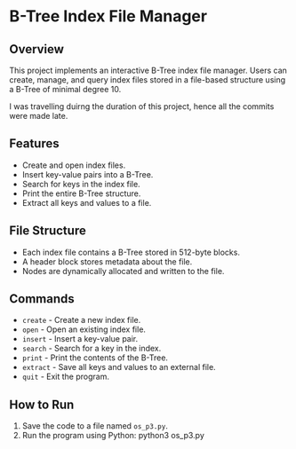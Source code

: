 # B-Tree Index File Manager

## Overview
This project implements an interactive B-Tree index file manager. Users can create, manage, and query index files stored in a file-based structure using a B-Tree of minimal degree 10.

I was travelling duirng the duration of this project, hence all the commits were made late.


## Features
- Create and open index files.
- Insert key-value pairs into a B-Tree.
- Search for keys in the index file.
- Print the entire B-Tree structure.
- Extract all keys and values to a file.

## File Structure
- Each index file contains a B-Tree stored in 512-byte blocks.
- A header block stores metadata about the file.
- Nodes are dynamically allocated and written to the file.

## Commands
- `create` - Create a new index file.
- `open` - Open an existing index file.
- `insert` - Insert a key-value pair.
- `search` - Search for a key in the index.
- `print` - Print the contents of the B-Tree.
- `extract` - Save all keys and values to an external file.
- `quit` - Exit the program.

## How to Run
1. Save the code to a file named `os_p3.py`.
2. Run the program using Python:
   python3 os_p3.py
